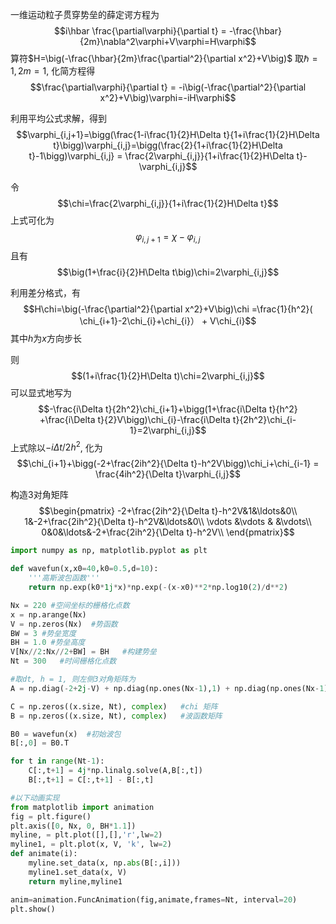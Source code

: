 一维运动粒子贯穿势垒的薛定谔方程为
$$i\hbar \frac{\partial\varphi}{\partial t} = -\frac{\hbar}{2m}\nabla^2\varphi+V\varphi=H\varphi$$
算符$H=\big(-\frac{\hbar}{2m}\frac{\partial^2}{\partial x^2}+V\big)$
取$\hbar=1, 2m=1$, 化简方程得
$$\frac{\partial\varphi}{\partial t} = -i\big(-\frac{\partial^2}{\partial x^2}+V\big)\varphi=-iH\varphi$$

利用平均公式求解，得到
$$\varphi_{i,j+1}=\bigg(\frac{1-i\frac{1}{2}H\Delta t}{1+i\frac{1}{2}H\Delta t}\bigg)\varphi_{i,j}=\bigg(\frac{2}{1+i\frac{1}{2}H\Delta t}-1\bigg)\varphi_{i,j} = \frac{2\varphi_{i,j}}{1+i\frac{1}{2}H\Delta t}-\varphi_{i,j}$$

令$$\chi=\frac{2\varphi_{i,j}}{1+i\frac{1}{2}H\Delta t}$$
上式可化为
$$\varphi_{i,j+1} = \chi-\varphi_{i,j}$$
且有
$$\big(1+\frac{i}{2}H\Delta t\big)\chi=2\varphi_{i,j}$$

利用差分格式，有
$$H\chi=\big(-\frac{\partial^2}{\partial x^2}+V\big)\chi =\frac{1}{h^2}( \chi_{i+1}-2\chi_{i}+\chi_{i}） + V\chi_{i}$$
其中$h$为$x$方向步长

则$$(1+i\frac{1}{2}H\Delta t)\chi=2\varphi_{i,j}$$
可以显式地写为
$$-\frac{i\Delta t}{2h^2}\chi_{i+1}+\bigg(1+\frac{i\Delta t}{h^2} +\frac{i\Delta t}{2}V\bigg)\chi_{i}-\frac{i\Delta t}{2h^2}\chi_{i-1}=2\varphi_{i,j}$$
上式除以$-i\Delta t/2h^2$, 化为
$$\chi_{i+1}+\bigg(-2+\frac{2ih^2}{\Delta t}-h^2V\bigg)\chi_i+\chi_{i-1} = \frac{4ih^2}{\Delta t}\varphi_{i,j}$$

构造3对角矩阵
$$\begin{pmatrix}
-2+\frac{2ih^2}{\Delta t}-h^2V&1&\ldots&0\\
1&-2+\frac{2ih^2}{\Delta t}-h^2V&\ldots&0\\
\vdots &\vdots & &\vdots\\
0&0&\ldots&-2+\frac{2ih^2}{\Delta t}-h^2V\\
\end{pmatrix}$$


```python
import numpy as np, matplotlib.pyplot as plt

def wavefun(x,x0=40,k0=0.5,d=10):
    '''高斯波包函数'''
    return np.exp(k0*1j*x)*np.exp(-(x-x0)**2*np.log10(2)/d**2)

Nx = 220 #空间坐标的栅格化点数
x = np.arange(Nx)
V = np.zeros(Nx)  #势函数
BW = 3 #势垒宽度
BH = 1.0 #势垒高度
V[Nx//2:Nx//2+BW] = BH   #构建势垒
Nt = 300   #时间栅格化点数

#取dt, h = 1, 则左侧3对角矩阵为
A = np.diag(-2+2j-V) + np.diag(np.ones(Nx-1),1) + np.diag(np.ones(Nx-1),-1) 

C = np.zeros((x.size, Nt), complex)   #chi 矩阵
B = np.zeros((x.size, Nt), complex)   #波函数矩阵

B0 = wavefun(x)  #初始波包
B[:,0] = B0.T

for t in range(Nt-1):
    C[:,t+1] = 4j*np.linalg.solve(A,B[:,t])
    B[:,t+1] = C[:,t+1] - B[:,t]

#以下动画实现
from matplotlib import animation
fig = plt.figure()
plt.axis([0, Nx, 0, BH*1.1])
myline, = plt.plot([],[],'r',lw=2)
myline1, = plt.plot(x, V, 'k', lw=2)
def animate(i):
    myline.set_data(x, np.abs(B[:,i]))
    myline1.set_data(x, V)
    return myline,myline1

anim=animation.FuncAnimation(fig,animate,frames=Nt, interval=20)
plt.show()
```
